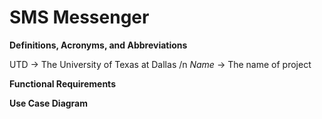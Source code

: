 # SMS Messenger

**Definitions, Acronyms, and Abbreviations**

UTD -> The University of Texas at Dallas /n
*Name*  ->  The name of project


**Functional Requirements**


**Use Case Diagram**


